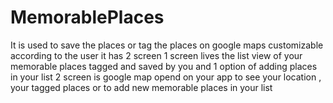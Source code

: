 # MemorablePlaces
It is used to save the places or tag the places on google maps customizable according to the user 
it has 2 screen
1 screen lives the list view of your memorable places tagged and saved by you and 1 option of adding places in your list
2 screen is google map opend on your app to see your location , your tagged places or to add new memorable places in your list
